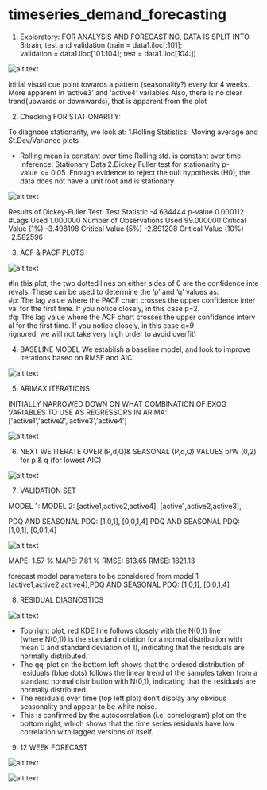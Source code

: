 # timeseries_demand_forecasting

1. Exploratory:
  FOR ANALYSIS AND FORECASTING, DATA IS SPLIT INTO 3:train, test and validation
  (train = data1.iloc[:101]; validation = data1.iloc[101:104]; test = data1.iloc[104:])


![alt text](https://github.com/Harminder858/timeseries_demand_forecasting/blob/master/Picture%201.png)


Initial visual cue point towards a pattern (seasonality?) every for 4 weeks. More apparent in ’active3’ and ‘active4’ variables
Also, there is no clear trend(upwards or downwards), that is apparent  from the plot
 

 2. Checking FOR STATIONARITY:
 
To diagnose stationarity, we look at:
1.Rolling Statistics: Moving average and St.Dev/Variance plots
-  Rolling mean is constant over time
Rolling std. is constant over time
Inference: Stationary Data
2.Dickey Fuller test for stationarity
p-value <= 0.05 
Enough evidence to reject the null hypothesis (H0), the data does not have a unit root and is stationary

![alt text](https://github.com/Harminder858/timeseries_demand_forecasting/blob/master/picture2.png)

Results of Dickey-Fuller Test: 
Test Statistic -4.634444 
p-value 0.000112
#Lags Used 1.000000 
Number of Observations Used 99.000000 
Critical Value (1%) -3.498198 
Critical Value (5%) -2.891208 
Critical Value (10%) -2.582596 

3. ACF & PACF PLOTS

![alt text](https://github.com/Harminder858/timeseries_demand_forecasting/blob/master/Picture3.png)

#In this plot, the two dotted lines on either sides of 0 are the confidence interevals. These can be used to determine the ‘p’ and ‘q’ values as:
#p: The lag value where the PACF chart crosses the upper confidence interval for the first time. If you notice closely, in this case p=2.
#q: The lag value where the ACF chart crosses the upper confidence interval for the first time. If you notice closely, in this case q=9                  (ignored, we will not take very high order to avoid overfit)


4. BASELINE MODEL
We establish a baseline model, and look to improve iterations based on RMSE and AIC

![alt text](https://github.com/Harminder858/timeseries_demand_forecasting/blob/master/picture4.png)

5. ARIMAX ITERATIONS
 
 INITIALLY NARROWED DOWN ON WHAT COMBINATION OF EXOG VARIABLES TO USE AS REGRESSORS IN ARIMA:  ['active1','active2','active3','active4’]

![alt text](https://github.com/Harminder858/timeseries_demand_forecasting/blob/master/Picture_Table.png)

6. NEXT WE ITERATE OVER (P,d,Q)& SEASONAL (P,d,Q)  VALUES b/W (0,2) for p & q
   (for lowest AIC)

![alt text](https://github.com/Harminder858/timeseries_demand_forecasting/blob/master/Picture5.png)

7. VALIDATION SET

MODEL 1:                                                                     MODEL 2:
[active1,active2,active4],                                                  [active1,active2,active3],

PDQ AND SEASONAL PDQ: [1,0,1], [0,0,1,4]                                    PDQ AND SEASONAL PDQ: [1,0,1], [0,0,1,4]

 
![alt text](https://github.com/Harminder858/timeseries_demand_forecasting/blob/master/Picture6.png)

MAPE: 1.57 %                                                                 MAPE: 7.81 %
RMSE: 613.65                                                                 RMSE: 1821.13	

forecast model parameters to be considered from model 1 [active1,active2,active4],PDQ AND SEASONAL PDQ: [1,0,1], [0,0,1,4]

8. RESIDUAL DIAGNOSTICS

![alt text](https://github.com/Harminder858/timeseries_demand_forecasting/blob/master/Picture7.png)

- Top right plot, red KDE line follows closely with the N(0,1) line (where N(0,1)) is the standard notation for a normal distribution with mean 0 and standard deviation of 1), indicating that the residuals are normally distributed.
- The qq-plot on the bottom left shows that the ordered distribution of residuals (blue dots) follows the linear trend of the samples taken from a standard normal distribution with N(0,1), indicating that the residuals are normally distributed.
- The residuals over time (top left plot) don’t display any obvious seasonality and appear to be white noise. 
- This is confirmed by the autocorrelation (i.e. correlogram) plot on the bottom right, which shows that the time series residuals have low correlation with lagged versions of itself.

9. 12 WEEK FORECAST

![alt text](https://github.com/Harminder858/timeseries_demand_forecasting/blob/master/Picture8.png)
 
![alt text](https://github.com/Harminder858/timeseries_demand_forecasting/blob/master/forecast_values.png)
 

